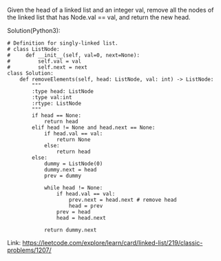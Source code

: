 Given the head of a linked list and an integer val, remove all the nodes of the linked list that has Node.val == val, and return the new head.

Solution(Python3):
```
# Definition for singly-linked list.
# class ListNode:
#     def __init__(self, val=0, next=None):
#         self.val = val
#         self.next = next
class Solution:
    def removeElements(self, head: ListNode, val: int) -> ListNode:
        """
        :type head: ListNode
        :type val:int
        :rtype: ListNode 
        """
        if head == None:
            return head
        elif head != None and head.next == None:
            if head.val == val:
                return None
            else:
                return head
        else:
            dummy = ListNode(0)
            dummy.next = head
            prev = dummy
            
            while head != None:
                if head.val == val:
                    prev.next = head.next # remove head
                    head = prev
                prev = head
                head = head.next
                
            return dummy.next
```
Link: https://leetcode.com/explore/learn/card/linked-list/219/classic-problems/1207/
